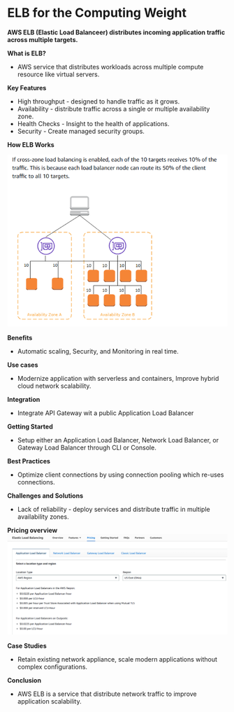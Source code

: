 # ELB for the Computing Weight

**AWS ELB (Elastic Load Balanceer) distributes incoming application traffic across multiple targets.**

**What is ELB?**
-  AWS service that distributes workloads across multiple compute resource like virtual servers.

**Key Features**
-   High throughput - designed to handle traffic as it grows.
-   Availability - distribute traffic across a single or multiple availability zone.
-   Health Checks - Insight to the health of applications.
-   Security - Create managed security groups.

**How ELB Works**

![screenshot](/Ninjas/Masterclass-05Norvic/Day%2004/Assets/HowELBWorks.png)

**Benefits**
-   Automatic scaling, Security, and Monitoring in real time.

**Use cases**
-   Modernize application with serverless and containers, Improve hybrid cloud network scalability.

**Integration**
-   Integrate API Gateway wit a public Application Load Balancer

**Getting Started**
-   Setup either an Application Load Balancer, Network Load Balancer, or Gateway Load Balancer through CLI or Console.

**Best Practices**
-   Optimize client connections by using connection pooling which re-uses connections.

**Challenges and Solutions**
-   Lack of reliability - deploy services and distribute traffic in multiple availability zones.

**Pricing overview**
![screenshot](/Ninjas/Masterclass-05Norvic/Day%2004/Assets/ELBPricing.png)

**Case Studies**
-   Retain existing network appliance, scale modern applications without complex configurations.

**Conclusion**
-   AWS ELB is a service that distribute network traffic to improve application scalability.

